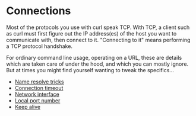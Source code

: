# Connections

Most of the protocols you use with curl speak TCP. With TCP, a client such as
curl must first figure out the IP address(es) of the host you want to
communicate with, then connect to it. "Connecting to it" means performing a
TCP protocol handshake.

For ordinary command line usage, operating on a URL, these are details which
are taken care of under the hood, and which you can mostly ignore. But at times
you might find yourself wanting to tweak the specifics…

* [Name resolve tricks](name.md)
* [Connection timeout](timeout.md)
* [Network interface](interface.md)
* [Local port number](local-port.md)
* [Keep alive](keepalive.md)
